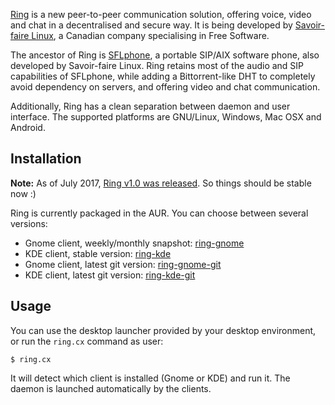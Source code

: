 [Ring](https://ring.cx) is a new peer-to-peer communication solution, offering voice, video and chat in a decentralised and secure way. It is being developed by [Savoir-faire Linux](https://www.savoirfairelinux.com/), a Canadian company specialising in Free Software.

The ancestor of Ring is [SFLphone](https://projects.savoirfairelinux.com/projects/sflphone/wiki), a portable SIP/AIX software phone, also developed by Savoir-faire Linux. Ring retains most of the audio and SIP capabilities of SFLphone, while adding a Bittorrent-like DHT to completely avoid dependency on servers, and offering video and chat communication.

Additionally, Ring has a clean separation between daemon and user interface. The supported platforms are GNU/Linux, Windows, Mac OSX and Android.

## Installation

**Note:** As of July 2017, [Ring v1.0 was released](https://ring.cx/en/news). So things should be stable now :)

Ring is currently packaged in the AUR. You can choose between several versions:

*   Gnome client, weekly/monthly snapshot: [ring-gnome](https://www.archlinux.org/packages/?name=ring-gnome)
*   KDE client, stable version: [ring-kde](https://aur.archlinux.org/packages/ring-kde/)
*   Gnome client, latest git version: [ring-gnome-git](https://aur.archlinux.org/packages/ring-gnome-git/)
*   KDE client, latest git version: [ring-kde-git](https://aur.archlinux.org/packages/ring-kde-git/)

## Usage

You can use the desktop launcher provided by your desktop environment, or run the `ring.cx` command as user:

```
$ ring.cx

```

It will detect which client is installed (Gnome or KDE) and run it. The daemon is launched automatically by the clients.
